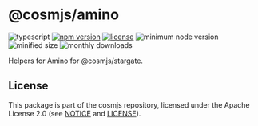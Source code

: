 # @cosmjs/amino

![typescript](https://img.shields.io/npm/types/@cosmjs/amino.svg)
[![npm version](https://img.shields.io/npm/v/@cosmjs/amino.svg)](https://www.npmjs.com/package/@cosmjs/amino)
[![license](https://img.shields.io/npm/l/@cosmjs/amino.svg)](https://github.com/cosmos/cosmjs/blob/v0.35.0/LICENSE)
![minimum node version](https://img.shields.io/node/v/@cosmjs/amino.svg)
![minified size](https://img.shields.io/bundlephobia/min/@cosmjs/amino.svg)
![monthly downloads](https://img.shields.io/npm/dm/@cosmjs/amino.svg)

Helpers for Amino for @cosmjs/stargate.

## License

This package is part of the cosmjs repository, licensed under the Apache License
2.0 (see [NOTICE](https://github.com/cosmos/cosmjs/blob/main/NOTICE) and
[LICENSE](https://github.com/cosmos/cosmjs/blob/main/LICENSE)).
